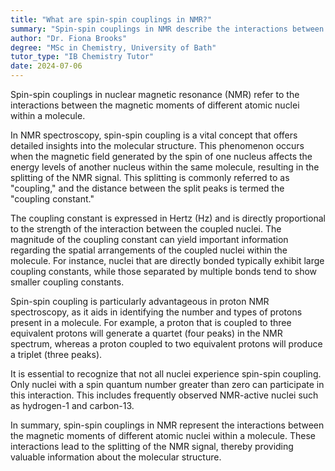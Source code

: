 ```yaml
---
title: "What are spin-spin couplings in NMR?"
summary: "Spin-spin couplings in NMR describe the interactions between the magnetic moments of various atomic nuclei in a molecule, influencing the resulting spectral patterns and providing structural information."
author: "Dr. Fiona Brooks"
degree: "MSc in Chemistry, University of Bath"
tutor_type: "IB Chemistry Tutor"
date: 2024-07-06
---
```


Spin-spin couplings in nuclear magnetic resonance (NMR) refer to the interactions between the magnetic moments of different atomic nuclei within a molecule.

In NMR spectroscopy, spin-spin coupling is a vital concept that offers detailed insights into the molecular structure. This phenomenon occurs when the magnetic field generated by the spin of one nucleus affects the energy levels of another nucleus within the same molecule, resulting in the splitting of the NMR signal. This splitting is commonly referred to as "coupling," and the distance between the split peaks is termed the "coupling constant."

The coupling constant is expressed in Hertz (Hz) and is directly proportional to the strength of the interaction between the coupled nuclei. The magnitude of the coupling constant can yield important information regarding the spatial arrangements of the coupled nuclei within the molecule. For instance, nuclei that are directly bonded typically exhibit large coupling constants, while those separated by multiple bonds tend to show smaller coupling constants.

Spin-spin coupling is particularly advantageous in proton NMR spectroscopy, as it aids in identifying the number and types of protons present in a molecule. For example, a proton that is coupled to three equivalent protons will generate a quartet (four peaks) in the NMR spectrum, whereas a proton coupled to two equivalent protons will produce a triplet (three peaks).

It is essential to recognize that not all nuclei experience spin-spin coupling. Only nuclei with a spin quantum number greater than zero can participate in this interaction. This includes frequently observed NMR-active nuclei such as hydrogen-1 and carbon-13.

In summary, spin-spin couplings in NMR represent the interactions between the magnetic moments of different atomic nuclei within a molecule. These interactions lead to the splitting of the NMR signal, thereby providing valuable information about the molecular structure.
    